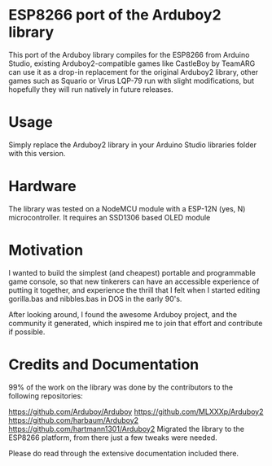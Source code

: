 # ESP8266 port of the Arduboy2 library

This port of the Arduboy library compiles for the ESP8266 from Arduino Studio, existing Arduboy2-compatible games like CastleBoy by TeamARG can use it as a drop-in replacement for the original Arduboy2 library, other games such as Squario or Virus LQP-79 run with slight modifications, but hopefully they will run natively in future releases.

# Usage

Simply replace the Arduboy2 library in your Arduino Studio libraries folder with this version.

# Hardware

The library was tested on a NodeMCU module with a ESP-12N (yes, N) microcontroller.
It requires an SSD1306 based OLED module



# Motivation

I wanted to build the simplest (and cheapest) portable and programmable game console, so that new tinkerers can have an accessible experience of putting it together, and experience the thrill that I felt when I started editing gorilla.bas and nibbles.bas in DOS in the early 90's.

After looking around, I found the awesome Arduboy project, and the community it generated, which inspired me to join that effort and contribute if possible. 

# Credits and Documentation

99% of the work on the library was done by the contributors to the following repositories:

https://github.com/Arduboy/Arduboy 
https://github.com/MLXXXp/Arduboy2
https://github.com/harbaum/Arduboy2 
https://github.com/hartmann1301/Arduboy2 Migrated the library to the ESP8266 platform, from there just a few tweaks were needed.

Please do read through the extensive documentation included there.
